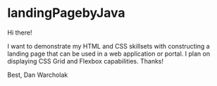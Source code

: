 # landingPagebyJava

Hi there!

I want to demonstrate my HTML and CSS skillsets with constructing a landing page that can be used in a web application or portal. I plan on displaying CSS Grid and Flexbox capabilities. Thanks!

Best,
Dan Warcholak
